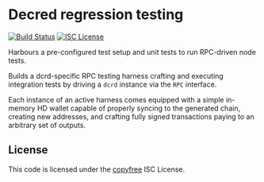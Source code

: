 Decred regression testing
=======
[![Build Status](http://img.shields.io/travis/jfixby/dcrregtest.svg)](https://travis-ci.org/jfixby/dcrregtest)
[![ISC License](http://img.shields.io/badge/license-ISC-blue.svg)](http://copyfree.org)

Harbours a pre-configured test setup and unit tests to run RPC-driven node tests.

Builds a dcrd-specific RPC testing harness crafting and executing integration
tests by driving a `dcrd` instance via the `RPC` interface.

Each instance of an active harness comes equipped with a simple in-memory
HD wallet capable of properly syncing to the generated chain, creating new
addresses, and crafting fully signed transactions paying to an arbitrary
set of outputs. 

 ## License
 This code is licensed under the [copyfree](http://copyfree.org) ISC License.